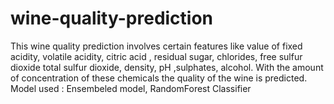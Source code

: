 # wine-quality-prediction

This wine quality prediction involves certain features like value of fixed acidity,	volatile acidity,	citric acid	,
residual sugar,	chlorides,	free sulfur dioxide	total sulfur dioxide,	density,	pH	,sulphates,	alcohol.
With the amount of concentration of these chemicals the quality of the wine is predicted.
Model used : Ensembeled model, RandomForest Classifier
